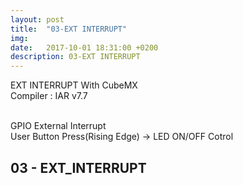 ```yaml
---
layout: post
title:  "03-EXT INTERRUPT"
img:    
date:   2017-10-01 18:31:00 +0200
description: 03-EXT INTERRUPT
---
```

EXT INTERRUPT With CubeMX<br>
Compiler : IAR v7.7<br><br>

GPIO External Interrupt<br>
User Button Press(Rising Edge) -> LED ON/OFF Cotrol<br>

## 03 - EXT_INTERRUPT<br>
